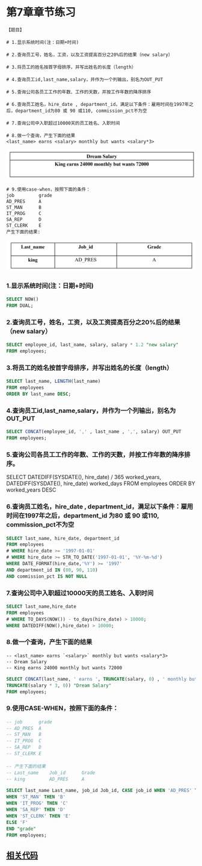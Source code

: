 # 第7章章节练习

```
【题目】

# 1.显示系统时间(注：日期+时间)

# 2.查询员工号，姓名，工资，以及工资提高百分之20%后的结果（new salary）

# 3.将员工的姓名按首字母排序，并写出姓名的长度（length）

# 4.查询员工id,last_name,salary，并作为一个列输出，别名为OUT_PUT

# 5.查询公司各员工工作的年数、工作的天数，并按工作年数的降序排序

# 6.查询员工姓名，hire_date , department_id，满足以下条件：雇用时间在1997年之后，department_id为80 或 90 或110, commission_pct不为空

# 7.查询公司中入职超过10000天的员工姓名、入职时间

# 8.做一个查询，产生下面的结果
<last_name> earns <salary> monthly but wants <salary*3>
```

![img_3.png](picture/img_3.png)

```
# 9.使用case-when，按照下面的条件：
job         grade
AD_PRES     A
ST_MAN      B
IT_PROG     C
SA_REP      D
ST_CLERK    E
产生下面的结果:
```

![img_4.png](picture/img_4.png)

### 1.显示系统时间(注：日期+时间)

```sql
SELECT NOW()
FROM DUAL;
```

### 2.查询员工号，姓名，工资，以及工资提高百分之20%后的结果（new salary）

```sql
SELECT employee_id, last_name, salary, salary * 1.2 "new salary"
FROM employees;
```

### 3.将员工的姓名按首字母排序，并写出姓名的长度（length）

```sql
SELECT last_name, LENGTH(last_name)
FROM employees
ORDER BY last_name DESC;
```

### 4.查询员工id,last_name,salary，并作为一个列输出，别名为OUT_PUT

```sql
SELECT CONCAT(employee_id, ',' , last_name , ',', salary) OUT_PUT
FROM employees;
```

### 5.查询公司各员工工作的年数、工作的天数，并按工作年数的降序排序。

SELECT DATEDIFF(SYSDATE(), hire_date) / 365 worked_years, DATEDIFF(SYSDATE(), hire_date) worked_days
FROM employees
ORDER BY worked_years DESC

### 6.查询员工姓名，hire_date , department_id，满足以下条件：雇用时间在1997年之后，department_id 为80 或 90 或110, commission_pct不为空

```sql
SELECT last_name, hire_date, department_id
FROM employees
# WHERE hire_date >= '1997-01-01'
# WHERE hire_date >= STR_TO_DATE('1997-01-01', '%Y-%m-%d')
WHERE DATE_FORMAT(hire_date,'%Y') >= '1997'
AND department_id IN (80, 90, 110)
AND commission_pct IS NOT NULL
```

### 7.查询公司中入职超过10000天的员工姓名、入职时间

```sql
SELECT last_name,hire_date
FROM employees
# WHERE TO_DAYS(NOW()) - to_days(hire_date) > 10000;
WHERE DATEDIFF(NOW(),hire_date) > 10000;
```

### 8.做一个查询，产生下面的结果

```
-- <last_name> earns `<salary>` monthly but wants <salary*3>
-- Dream Salary
-- King earns 24000 monthly but wants 72000
```

```sql
SELECT CONCAT(last_name, ' earns ', TRUNCATE(salary, 0) , ' monthly but wants ',
TRUNCATE(salary * 3, 0)) "Dream Salary"
FROM employees;
```

### 9.使用CASE-WHEN，按照下面的条件：

```sql
-- job      grade
-- AD_PRES  A
-- ST_MAN   B
-- IT_PROG  C
-- SA_REP   D
-- ST_CLERK E

-- 产生下面的结果
-- Last_name    Job_id      Grade
-- king         AD_PRES     A
```

```sql
SELECT last_name Last_name, job_id Job_id, CASE job_id WHEN 'AD_PRES' THEN 'A'
WHEN 'ST_MAN' THEN 'B'
WHEN 'IT_PROG' THEN 'C'
WHEN 'SA_REP' THEN 'D'
WHEN 'ST_CLERK' THEN 'E'
ELSE 'F'
END "grade"
FROM employees;
```

## [相关代码](第07章_单行函数的课后练习.sql)